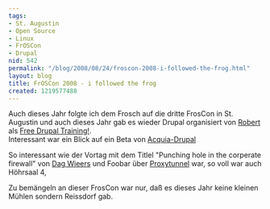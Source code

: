 ```yaml
---
tags:
- St. Augustin
- Open Source
- Linux
- FrOSCon
- Drupal
nid: 542
permalink: "/blog/2008/08/24/froscon-2008-i-followed-the-frog.html"
layout: blog
title: FrOSCon 2008 - i followed the frog
created: 1219577488
---
```

<p>Auch dieses Jahr folgte ich dem Frosch auf die dritte FrosCon in St. Augustin und auch dieses Jahr gab es wieder Drupal organisiert von <a href="http://robshouse.net">Robert</a> als <a href="http://groups.drupal.org/node/13088">Free Drupal Training!</a>.<br />Interessant war ein Blick auf ein Beta von <a href="http://acquia.com">Acquia-Drupal</a></p><p>So interessant wie der Vortag mit dem Titlel &quot;Punching hole in the corperate firewall&quot; von <a href="http://dag.wieers.com">Dag Wieers</a> und Foobar über <a href="http://proxytunnel.sourceforge.net/">Proxytunnel</a> war, so voll war auch Höhrsaal 4,</p><p>Zu bemängeln an dieser FrosCon war nur, daß es dieses Jahr keine kleinen Mühlen sondern Reissdorf gab.</p><!--break-->
